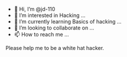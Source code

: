 - 👋 Hi, I’m @jd-110
- 👀 I’m interested in Hacking ...
- 🌱 I’m currently learning Basics of hacking  ...
- 💞️ I’m looking to collaborate on ...
- 📫 How to reach me ...

<!---
jd-110/jd-110 is a ✨ special ✨ repository because its `README.md` (this file) appears on your GitHub profile.
You can click the Preview link to take a look at your changes.
--->
Please help me to be a white hat hacker. 
